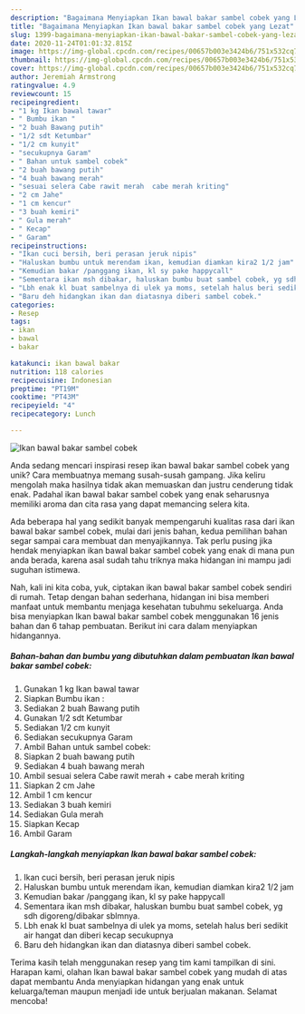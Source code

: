 ```yaml
---
description: "Bagaimana Menyiapkan Ikan bawal bakar sambel cobek yang Lezat"
title: "Bagaimana Menyiapkan Ikan bawal bakar sambel cobek yang Lezat"
slug: 1399-bagaimana-menyiapkan-ikan-bawal-bakar-sambel-cobek-yang-lezat
date: 2020-11-24T01:01:32.815Z
image: https://img-global.cpcdn.com/recipes/00657b003e3424b6/751x532cq70/ikan-bawal-bakar-sambel-cobek-foto-resep-utama.jpg
thumbnail: https://img-global.cpcdn.com/recipes/00657b003e3424b6/751x532cq70/ikan-bawal-bakar-sambel-cobek-foto-resep-utama.jpg
cover: https://img-global.cpcdn.com/recipes/00657b003e3424b6/751x532cq70/ikan-bawal-bakar-sambel-cobek-foto-resep-utama.jpg
author: Jeremiah Armstrong
ratingvalue: 4.9
reviewcount: 15
recipeingredient:
- "1 kg Ikan bawal tawar"
- " Bumbu ikan "
- "2 buah Bawang putih"
- "1/2 sdt Ketumbar"
- "1/2 cm kunyit"
- "secukupnya Garam"
- " Bahan untuk sambel cobek"
- "2 buah bawang putih"
- "4 buah bawang merah"
- "sesuai selera Cabe rawit merah  cabe merah kriting"
- "2 cm Jahe"
- "1 cm kencur"
- "3 buah kemiri"
- " Gula merah"
- " Kecap"
- " Garam"
recipeinstructions:
- "Ikan cuci bersih, beri perasan jeruk nipis"
- "Haluskan bumbu untuk merendam ikan, kemudian diamkan kira2 1/2 jam"
- "Kemudian bakar /panggang ikan, kl sy pake happycall"
- "Sementara ikan msh dibakar, haluskan bumbu buat sambel cobek, yg sdh digoreng/dibakar sblmnya."
- "Lbh enak kl buat sambelnya di ulek ya moms, setelah halus beri sedikit air hangat dan diberi kecap secukupnya"
- "Baru deh hidangkan ikan dan diatasnya diberi sambel cobek."
categories:
- Resep
tags:
- ikan
- bawal
- bakar

katakunci: ikan bawal bakar 
nutrition: 118 calories
recipecuisine: Indonesian
preptime: "PT19M"
cooktime: "PT43M"
recipeyield: "4"
recipecategory: Lunch

---
```



![Ikan bawal bakar sambel cobek](https://img-global.cpcdn.com/recipes/00657b003e3424b6/751x532cq70/ikan-bawal-bakar-sambel-cobek-foto-resep-utama.jpg)

Anda sedang mencari inspirasi resep ikan bawal bakar sambel cobek yang unik? Cara membuatnya memang susah-susah gampang. Jika keliru mengolah maka hasilnya tidak akan memuaskan dan justru cenderung tidak enak. Padahal ikan bawal bakar sambel cobek yang enak seharusnya memiliki aroma dan cita rasa yang dapat memancing selera kita.



Ada beberapa hal yang sedikit banyak mempengaruhi kualitas rasa dari ikan bawal bakar sambel cobek, mulai dari jenis bahan, kedua pemilihan bahan segar sampai cara membuat dan menyajikannya. Tak perlu pusing jika hendak menyiapkan ikan bawal bakar sambel cobek yang enak di mana pun anda berada, karena asal sudah tahu triknya maka hidangan ini mampu jadi suguhan istimewa.


Nah, kali ini kita coba, yuk, ciptakan ikan bawal bakar sambel cobek sendiri di rumah. Tetap dengan bahan sederhana, hidangan ini bisa memberi manfaat untuk membantu menjaga kesehatan tubuhmu sekeluarga. Anda bisa menyiapkan Ikan bawal bakar sambel cobek menggunakan 16 jenis bahan dan 6 tahap pembuatan. Berikut ini cara dalam menyiapkan hidangannya.

<!--inarticleads1-->

##### Bahan-bahan dan bumbu yang dibutuhkan dalam pembuatan Ikan bawal bakar sambel cobek:

1. Gunakan 1 kg Ikan bawal tawar
1. Siapkan  Bumbu ikan :
1. Sediakan 2 buah Bawang putih
1. Gunakan 1/2 sdt Ketumbar
1. Sediakan 1/2 cm kunyit
1. Sediakan secukupnya Garam
1. Ambil  Bahan untuk sambel cobek:
1. Siapkan 2 buah bawang putih
1. Sediakan 4 buah bawang merah
1. Ambil sesuai selera Cabe rawit merah + cabe merah kriting
1. Siapkan 2 cm Jahe
1. Ambil 1 cm kencur
1. Sediakan 3 buah kemiri
1. Sediakan  Gula merah
1. Siapkan  Kecap
1. Ambil  Garam




<!--inarticleads2-->

##### Langkah-langkah menyiapkan Ikan bawal bakar sambel cobek:

1. Ikan cuci bersih, beri perasan jeruk nipis
1. Haluskan bumbu untuk merendam ikan, kemudian diamkan kira2 1/2 jam
1. Kemudian bakar /panggang ikan, kl sy pake happycall
1. Sementara ikan msh dibakar, haluskan bumbu buat sambel cobek, yg sdh digoreng/dibakar sblmnya.
1. Lbh enak kl buat sambelnya di ulek ya moms, setelah halus beri sedikit air hangat dan diberi kecap secukupnya
1. Baru deh hidangkan ikan dan diatasnya diberi sambel cobek.




Terima kasih telah menggunakan resep yang tim kami tampilkan di sini. Harapan kami, olahan Ikan bawal bakar sambel cobek yang mudah di atas dapat membantu Anda menyiapkan hidangan yang enak untuk keluarga/teman maupun menjadi ide untuk berjualan makanan. Selamat mencoba!
